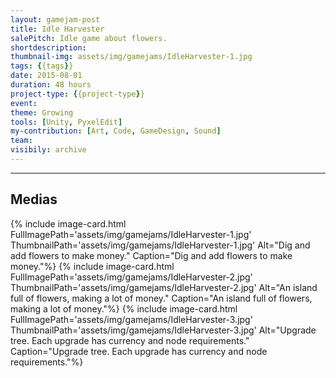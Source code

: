 ```yaml
---
layout: gamejam-post
title: Idle Harvester
salePitch: Idle game about flowers.
shortdescription: 
thumbnail-img: assets/img/gamejams/IdleHarvester-1.jpg
tags: {{tags}}
date: 2015-08-01
duration: 48 hours
project-type: {{project-type}}
event: 
theme: Growing
tools: [Unity, PyxelEdit]
my-contribution: [Art, Code, GameDesign, Sound]
team: 
visibily: archive
---
```






***
## Medias

<div class="row">
{% include image-card.html FullImagePath='assets/img/gamejams/IdleHarvester-1.jpg' ThumbnailPath='assets/img/gamejams/IdleHarvester-1.jpg' Alt="Dig and add flowers to make money." Caption="Dig and add flowers to make money."%}
{% include image-card.html FullImagePath='assets/img/gamejams/IdleHarvester-2.jpg' ThumbnailPath='assets/img/gamejams/IdleHarvester-2.jpg' Alt="An island full of flowers, making a lot of money." Caption="An island full of flowers, making a lot of money."%}
{% include image-card.html FullImagePath='assets/img/gamejams/IdleHarvester-3.jpg' ThumbnailPath='assets/img/gamejams/IdleHarvester-3.jpg' Alt="Upgrade tree. Each upgrade has currency and node requirements." Caption="Upgrade tree. Each upgrade has currency and node requirements."%}
</div>